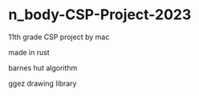 # n_body-CSP-Project-2023
11th grade CSP project by mac

  
  made in rust
  
  barnes hut algorithm
  
  ggez drawing library


